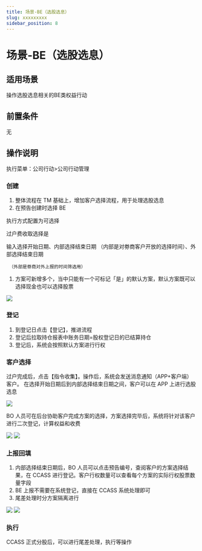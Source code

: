 ```yaml
---
title: 场景-BE（选股选息）
slug: xxxxxxxxx
sidebar_position: 8
---
```



# 场景-BE（选股选息）

## 适用场景

操作选股选息相关的BE类权益行动

## 前置条件

无

## 操作说明 

执行菜单：公司行动&gt;公司行动管理

### **创建**

1. 整体流程在 TM 基础上，增加客户选择流程，用于处理选股选息 
2. 在预告创建时选择 BE 

执行方式配置为可选择 

过户费收取选择是 

输入选择开始日期、内部选择结束日期 （内部是对劵商客户开放的选择时间）、外部选择结束日期 

     （外部是劵商对外上报的时间筛选用）

1. 方案可新增多个，当中只能有一个可标记「是」的默认方案，默认方案既可以选择现金也可以选择股票

<img src="/assets/BUJCbxByfo7cMPxjKHccLeFsnrc.png"/>

### **登记**

1. 到登记日点击【登记】，推进流程 
2. 登记后拉取持仓报表中账务日期=股权登记日的已结算持仓 
3. 登记后，系统会按照默认方案进行行权 

### **客户选择** 

过户完成后，点击【指令收集】。操作后，系统会发送消息通知（APP+客户端）客户。 在选择开始日期后到内部选择结束日期之间，客户可以在 APP 上进行选股选息

<img src="/assets/NqwobZYwso02hsxrUlpcA3hentd.png"/>

BO 人员可在后台协助客户完成方案的选择，方案选择完毕后，系统将针对该客户进行二次登记，计算权益和收费

<img src="/assets/XVkAbjmkmoOLnKxeX2ecp3XonIc.png"/>

<img src="/assets/Mkn6baA95o2Cn9xtZ83cgajEnhe.png"/>

### **上报回填**

1. 内部选择结束日期后，BO 人员可以点击预告编号，查阅客户的方案选择结果，在 CCASS 进行登记。客户行权数量可以查看每个方案的实际行权股票数量字段 
2. BE 上报不需要在系统登记，直接在 CCASS 系统处理即可 
3. 尾差处理时分方案隔离进行

<img src="/assets/KSdHbkGqSoS3U7xOrCqcyyoInce.png"/>

<img src="/assets/CWlsbUH6FoMQ7lxKuQ8c4zVinVh.png"/>

### **执行**

CCASS 正式分股后，可以进行尾差处理，执行等操作

